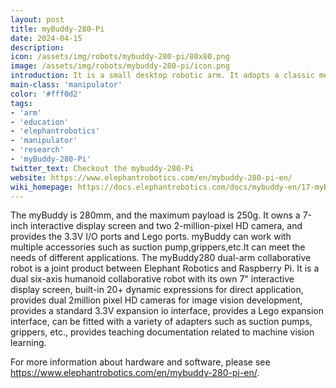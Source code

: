 ```yaml
---
layout: post
title: myBuddy-280-Pi
date: 2024-04-15
description:
icon: /assets/img/robots/mybuddy-280-pi/80x80.png
image: /assets/img/robots/mybuddy-280-pi/icon.png
introduction: It is a small desktop robotic arm. It adopts a classic metal structure design, occupying only the area of A5 paper    
main-class: 'manipulator'
color: '#fff0d2'
tags:
- 'arm'
- 'education'
- 'elephantrobotics'
- 'manipulator'
- 'research'
- 'myBuddy-280-Pi'
twitter_text: Checkout the mybuddy-280-Pi
website: https://www.elephantrobotics.com/en/mybuddy-280-pi-en/
wiki_homepage: https://docs.elephantrobotics.com/docs/mybuddy-en/17-myBuddy/17.4-advanced-use/17.4.3-ROS/
---
```


The myBuddy is 280mm, and the maximum payload is 250g. It owns a 7-inch interactive display screen and two 2-million-pixel HD camera, and provides the 3.3V I/O ports and Lego ports. myBuddy can work with multiple accessories such as suction pump,grippers,etc.It can meet the needs of different applications.
The myBuddy280 dual-arm collaborative robot is a joint product between Elephant Robotics and Raspberry Pi. It is a dual six-axis humanoid collaborative robot with its own 7" interactive display screen, built-in 20+ dynamic expressions for direct application, provides dual 2million pixel HD cameras for image vision development, provides a standard 3.3V expansion io interface, provides a Lego expansion interface, can be fitted with a variety of adapters such as suction pumps, grippers, etc., provides teaching documentation related to machine vision learning.


For more information about hardware and software, please see <https://www.elephantrobotics.com/en/mybuddy-280-pi-en/>.